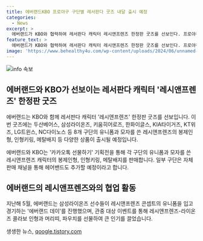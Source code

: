 ```yaml
---
title: 에버랜드KBO 프로야구 구단별 레서판다 굿즈 내달 출시 예정
categories:
  - News
excerpt: >
  에버랜드가 KBO와 협력하여 레서판다 캐릭터 레시앤프렌즈 한정판 굿즈를 선보인다. 프로야구 구단별 유니폼과 모자를 쓴 레시앤프렌즈의 봉제인형, 인형키링, 메탈배지 등이 출시되며, 일부 구단은 자체 판매 채널을 통해 헤어밴드도 추가할 예정이다. 이는 최근 프로야구 흥행을 주도하는 20대 여성 등 젊은 야구팬들을 겨냥한 기획으로, 지난해 에버랜드 데이에서의 인기를 이어가고 있다.
feature_text: >
  에버랜드가 KBO와 협력하여 레서판다 캐릭터 레시앤프렌즈 한정판 굿즈를 선보인다. 프로야구 구단별 유니폼과 모자를 쓴 레시앤프렌즈의 봉제인형, 인형키링, 메탈배지 등이 출시되며, 일부 구단은 자체 판매 채널을 통해 헤어밴드도 추가할 예정이다. 이는 최근 프로야구 흥행을 주도하는 20대 여성 등 젊은 야구팬들을 겨냥한 기획으로, 지난해 에버랜드 데이에서의 인기를 이어가고 있다.
image: 'https://www.behealthy4u.com/wp-content/uploads/2024/06/unnamed-file.png'
---
```


<p><img src="https://www.behealthy4u.com/wp-content/uploads/2024/06/unnamed-file.png" alt="info 속보" /></p>

<h2 data-ke-size="size26">에버랜드와 KBO가 선보이는 레서판다 캐릭터 '레시앤프렌즈' 한정판 굿즈</h2> 

<p>에버랜드는 KBO와 함께 레서판다 캐릭터 '레시앤프렌즈' 한정판 굿즈를 선보입니다. 이번 굿즈에는 두산베어스, 삼성라이온즈, 키움히어로즈, 한화이글스, KIA타이거즈, KT위즈, LG트윈스, NC다이노스 등 8개 구단의 유니폼과 모자를 쓴 레시앤프렌즈의 봉제인형, 인형키링, 메탈배지 등 다양한 상품이 출시될 예정입니다.</p>

<p data-ke-size="size16">에버랜드와 KBO는 '카카오톡 선물하기' 기획전을 통해 각 구단의 유니폼과 모자를 쓴 레시앤프렌즈 캐릭터의 봉제인형, 인형키링, 메탈배지를 판매합니다. 일부 구단은 자체 판매 채널을 통해 헤어밴드도 추가할 예정이라고 합니다.</p>

<h2 data-ke-size="size24">에버랜드의 레시앤프렌즈와의 협업 활동</h2>

<p>지난해 5월, 에버랜드는 삼성라이온즈 선수들이 레시앤프렌즈 콘셉트의 유니폼을 입고 경기하는 '에버랜드 데이'를 진행했으며, 관중 대상 이벤트를 통해 레시앤프렌즈-라이온즈 콜라보 인형과 머리띠, 파우치를 선물하여 큰 인기를 끌었습니다.</p>
생생한 뉴스, <a href="https://qoogle.tistory.com" rel="dofollow">qoogle.tistory.com</a>


